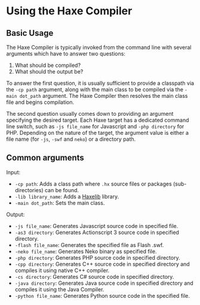 Using the Haxe Compiler
=======

Basic Usage
-------

The Haxe Compiler is typically invoked from the command line with several arguments which have to answer two questions:

1. What should be compiled?
2. What should the output be?

To answer the first question, it is usually sufficient to provide a classpath via the `-cp path` argument, along with the main class to be compiled via the `-main dot_path` argument. The Haxe Compiler then resolves the main class file and begins compilation.

The second question usually comes down to providing an argument specifying the desired target. Each Haxe target has a dedicated command line switch, such as `-js file_name` for Javascript and `-php directory` for PHP. Depending on the nature of the target, the argument value is either a file name (for `-js`, `-swf` and `neko`) or a directory path.

Common arguments
--------

Input:

* `-cp path`: Adds a class path where `.hx` source files or packages (sub-directories) can be found.
* `-lib library_name`: Adds a [Haxelib](#) library.
* `-main dot_path`: Sets the main class.


Output:

* `-js file_name`: Generates Javascript source code in specified file.
* `-as3 directory`: Generates Actionscript 3 source code in specified directory.
* `-flash file_name`: Generates the specified file as Flash .swf.
* `-neko file_name`: Generates Neko binary as specified file.
* `-php directory`: Generates PHP source code in specified directory.
* `-cpp directory`: Generates C++ source code in specified directory and compiles it using native C++ compiler.
* `-cs directory`: Generates C# source code in specified directory.
* `-java directory`: Generates Java source code in specified directory and compiles it using the Java Compiler.
* `-python file_name`: Generates Python source code in the specified file.

